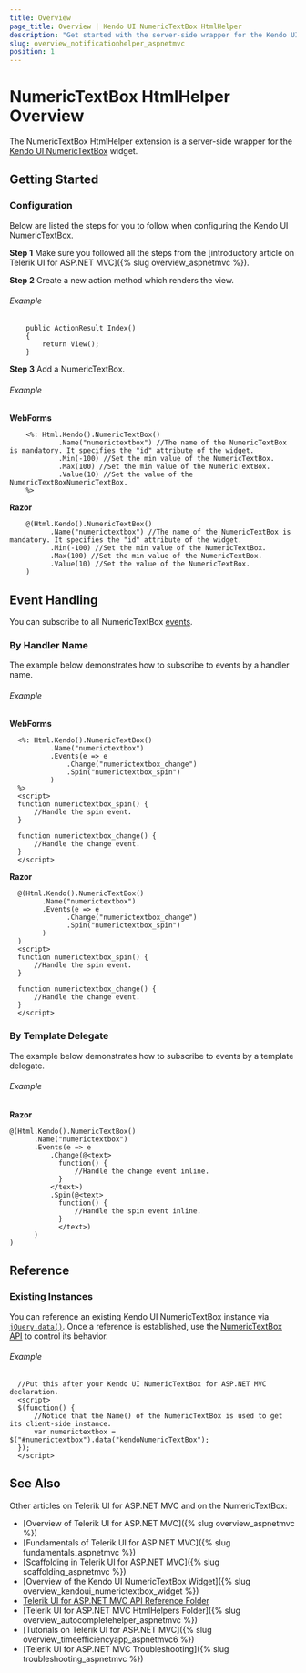 ```yaml
---
title: Overview
page_title: Overview | Kendo UI NumericTextBox HtmlHelper
description: "Get started with the server-side wrapper for the Kendo UI NumericTextBox widget for ASP.NET MVC."
slug: overview_notificationhelper_aspnetmvc
position: 1
---
```


# NumericTextBox HtmlHelper Overview

The NumericTextBox HtmlHelper extension is a server-side wrapper for the [Kendo UI NumericTextBox](https://demos.telerik.com/kendo-ui/numerictextbox/index) widget.

## Getting Started

### Configuration

Below are listed the steps for you to follow when configuring the Kendo UI NumericTextBox.

**Step 1** Make sure you followed all the steps from the [introductory article on Telerik UI for ASP.NET MVC]({% slug overview_aspnetmvc %}).

**Step 2** Create a new action method which renders the view.

###### Example

        public ActionResult Index()
        {
            return View();
        }

**Step 3** Add a NumericTextBox.

###### Example

**WebForms**

        <%: Html.Kendo().NumericTextBox()
                .Name("numerictextbox") //The name of the NumericTextBox is mandatory. It specifies the "id" attribute of the widget.
                .Min(-100) //Set the min value of the NumericTextBox.
                .Max(100) //Set the min value of the NumericTextBox.
                .Value(10) //Set the value of the NumericTextBoxNumericTextBox.
        %>

**Razor**

        @(Html.Kendo().NumericTextBox()
              .Name("numerictextbox") //The name of the NumericTextBox is mandatory. It specifies the "id" attribute of the widget.
              .Min(-100) //Set the min value of the NumericTextBox.
              .Max(100) //Set the min value of the NumericTextBox.
              .Value(10) //Set the value of the NumericTextBox.
        )

## Event Handling

You can subscribe to all NumericTextBox [events](/api/javascript/ui/numerictextbox#events).

### By Handler Name

The example below demonstrates how to subscribe to events by a handler name.

###### Example

**WebForms**

      <%: Html.Kendo().NumericTextBox()
              .Name("numerictextbox")
              .Events(e => e
                  .Change("numerictextbox_change")
                  .Spin("numerictextbox_spin")
              )
      %>
      <script>
      function numerictextbox_spin() {
          //Handle the spin event.
      }

      function numerictextbox_change() {
          //Handle the change event.
      }
      </script>

**Razor**

      @(Html.Kendo().NumericTextBox()
            .Name("numerictextbox")
            .Events(e => e
                  .Change("numerictextbox_change")
                  .Spin("numerictextbox_spin")
            )
      )
      <script>
      function numerictextbox_spin() {
          //Handle the spin event.
      }

      function numerictextbox_change() {
          //Handle the change event.
      }
      </script>

### By Template Delegate

The example below demonstrates how to subscribe to events by a template delegate.

###### Example

**Razor**

    @(Html.Kendo().NumericTextBox()
          .Name("numerictextbox")
          .Events(e => e
              .Change(@<text>
                function() {
                    //Handle the change event inline.
                }
              </text>)
              .Spin(@<text>
                function() {
                    //Handle the spin event inline.
                }
                </text>)
          )
    )

## Reference

### Existing Instances

You can reference an existing Kendo UI NumericTextBox instance via [`jQuery.data()`](http://api.jquery.com/jQuery.data/). Once a reference is established, use the [NumericTextBox API](/api/javascript/ui/numerictextbox#methods) to control its behavior.

###### Example

      //Put this after your Kendo UI NumericTextBox for ASP.NET MVC declaration.
      <script>
      $(function() {
          //Notice that the Name() of the NumericTextBox is used to get its client-side instance.
          var numerictextbox = $("#numerictextbox").data("kendoNumericTextBox");
      });
      </script>


## See Also

Other articles on Telerik UI for ASP.NET MVC and on the NumericTextBox:

* [Overview of Telerik UI for ASP.NET MVC]({% slug overview_aspnetmvc %})
* [Fundamentals of Telerik UI for ASP.NET MVC]({% slug fundamentals_aspnetmvc %})
* [Scaffolding in Telerik UI for ASP.NET MVC]({% slug scaffolding_aspnetmvc %})
* [Overview of the Kendo UI NumericTextBox Widget]({% slug overview_kendoui_numerictextbox_widget %})
* [Telerik UI for ASP.NET MVC API Reference Folder](/api/aspnet-mvc/Kendo.Mvc/AggregateFunction)
* [Telerik UI for ASP.NET MVC HtmlHelpers Folder]({% slug overview_autocompletehelper_aspnetmvc %})
* [Tutorials on Telerik UI for ASP.NET MVC]({% slug overview_timeefficiencyapp_aspnetmvc6 %})
* [Telerik UI for ASP.NET MVC Troubleshooting]({% slug troubleshooting_aspnetmvc %})
